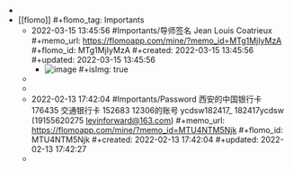 -
- [[flomo]]
  #+flomo_tag: Importants
	- 2022-03-15 13:45:56
	   #Importants/导师签名 
	  Jean Louis Coatrieux
	  #+memo_url: https://flomoapp.com/mine/?memo_id=MTg1MjIyMzA
	  #+flomo_id: MTg1MjIyMzA
	  #+created: 2022-03-15 13:45:56
	  #+updated: 2022-03-15 13:45:56
		- ![image](https://flomo.oss-cn-shanghai.aliyuncs.com/file/2022-03-15/370015/795e1b8e8e0c64f47467aae957d8e34c.png?OSSAccessKeyId=LTAI4G9PcaGksWVKCPrE1TVL&Expires=1677137959&Signature=P13MwqYwhahLwbh%2BxBWpcKBoiAg%3D)
		  #+isImg: true
	-
	-
	- 2022-02-13 17:42:04
	   #Importants/Password
	  西安的中国银行卡 176435
	  交通银行卡 152683
	  12306的账号 ycdsw182417_
	  182417ycdsw (19155620275 levinforward@163.com)
	  #+memo_url: https://flomoapp.com/mine/?memo_id=MTU4NTM5Njk
	  #+flomo_id: MTU4NTM5Njk
	  #+created: 2022-02-13 17:42:04
	  #+updated: 2022-02-13 17:42:27
	-